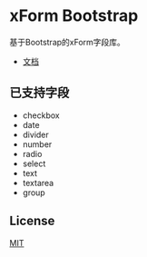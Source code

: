 # xForm Bootstrap
基于Bootstrap的xForm字段库。

- [文档](https://dongls.github.io/xForm/)

## 已支持字段
- checkbox
- date
- divider
- number
- radio
- select
- text
- textarea
- group

## License
[MIT](LICENSE)